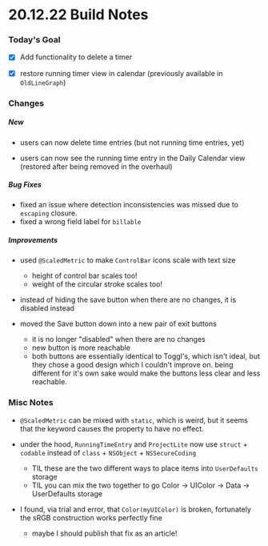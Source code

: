 # 20.12.22 Build Notes

### Today's Goal

- [x] Add functionality to delete a timer

- [x] restore running timer view in calendar (previously available in `OldLineGraph`)



### Changes

##### New

- users can now delete time entries (but not running time entries, yet)

- users can now see the running time entry in the Daily Calendar view (restored after being removed in the overhaul)



##### Bug Fixes

- fixed an issue where detection inconsistencies was missed due to `escaping` closure.
- fixed a wrong field label for `billable`



##### Improvements

- used `@ScaledMetric` to make `ControlBar` icons scale with text size
  - height of control bar scales too!
  - weight of the circular stroke scales too!

- instead of hiding the save button when there are no changes, it is disabled instead

- moved the Save button down into a new pair of exit buttons

  - it is no longer "disabled" when there are no changes
  - new button is more reachable
  - both buttons are essentially identical to Toggl's, which isn't ideal, but they chose a good design which I couldn't improve on. being different for it's own sake would make the buttons less clear and less reachable.




### Misc Notes

- `@ScaledMetric` can be mixed with `static`, which is weird, but it seems that the keyword causes the property to have no effect.
- under the hood, `RunningTimeEntry` and `ProjectLite` now use `struct` + `codable` instead of `class` + `NSObject` + `NSSecureCoding`
  - TIL these are the two different ways to place items into `UserDefaults` storage
  - TIL you can mix the two together to go Color → UIColor → Data → UserDefaults storage

- I found, via trial and error, that `Color(myUIColor)` is broken, fortunately the sRGB construction works perfectly fine
  - maybe I should publish that fix as an article!